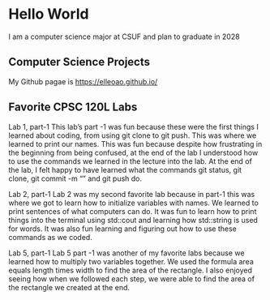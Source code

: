 # Hello World

I am a computer science major at CSUF and plan to graduate in 2028

## Computer Science Projects

My Github pagae is https://elleoao.github.io/

## Favorite CPSC 120L Labs

Lab 1, part-1
This lab’s part -1 was fun because these were the first things I learned about coding, from using git clone to git push. This was where we learned to print our names. This was fun because despite how frustrating in the beginning from being confused, at the end of the lab I understood how to use the commands we learned in the lecture into the lab. At the end of the lab, I felt happy to have learned what the commands git status, git clone, git commit -m “” and git push do.

Lab 2, part-1 
Lab 2 was my second favorite lab because in part-1 this was where we got to learn how to initialize variables with names. We learned to print sentences of what computers can do. It was fun to learn how to print things into the terminal using std::cout and learning how std::string is used for words. It was also fun learning and figuring out how to use these commands as we coded.

Lab 5, part-1
Lab 5 part -1 was another of my favorite labs because we learned how to multiply two variables together. We used the formula area equals length times width to find the area of the rectangle. I also enjoyed seeing how when we followed each step, we were able to find the area of the rectangle we created at the end.
